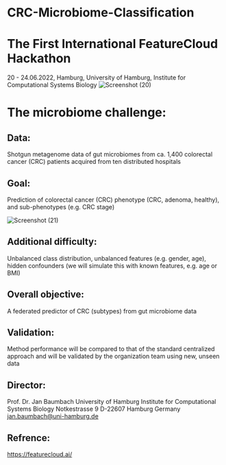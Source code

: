 # CRC-Microbiome-Classification

# The First International FeatureCloud Hackathon
20 - 24.06.2022, Hamburg, University of Hamburg, Institute for Computational Systems Biology
![Screenshot (20)](https://user-images.githubusercontent.com/89701701/176917716-800306a0-ddeb-45d3-a737-d7d84d928d6a.png)

# The microbiome challenge:

## Data:
Shotgun metagenome data of gut microbiomes from ca. 1,400 colorectal cancer (CRC) patients acquired from ten distributed hospitals

## Goal: 
Prediction of colorectal cancer (CRC) phenotype (CRC, adenoma, healthy), and sub-phenotypes (e.g. CRC stage)

![Screenshot (21)](https://user-images.githubusercontent.com/89701701/176917800-b171c899-70d9-4347-8a8c-23e2dd444732.png)

## Additional difficulty: 
Unbalanced class distribution, unbalanced features (e.g. gender, age), hidden confounders (we will simulate this with known features, e.g. age or BMI)

## Overall objective: 
A federated predictor of CRC (subtypes) from gut microbiome data

## Validation: 
Method performance will be compared to that of the standard centralized approach and will be validated by the organization team using new, unseen data

## Director:
Prof. Dr. Jan Baumbach
University of Hamburg
Institute for Computational Systems Biology
Notkestrasse 9
D-22607 Hamburg
Germany
jan.baumbach@uni-hamburg.de

## Refrence:
https://featurecloud.ai/
